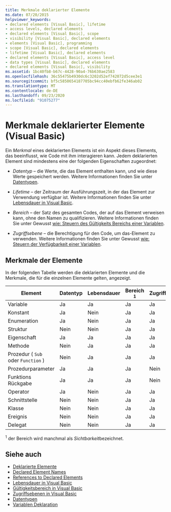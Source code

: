 ```yaml
---
title: Merkmale deklarierter Elemente
ms.date: 07/20/2015
helpviewer_keywords:
- declared elements [Visual Basic], lifetime
- access levels, declared elements
- declared elements [Visual Basic], scope
- visibility [Visual Basic], declared elements
- elements [Visual Basic], programming
- scope [Visual Basic], declared elements
- lifetime [Visual Basic], declared elements
- declared elements [Visual Basic], access level
- data types [Visual Basic], declared elements
- declared elements [Visual Basic], visibility
ms.assetid: 1bc40fb8-b67c-4428-90a4-76b630ae2583
ms.openlocfilehash: 36c55475b4930dc6c3202d52ef742072d5cee3e1
ms.sourcegitcommit: bf5c5850654187705bc94cc40ebfb62fe346ab02
ms.translationtype: MT
ms.contentlocale: de-DE
ms.lasthandoff: 09/23/2020
ms.locfileid: "91075277"
---
```

# <a name="declared-element-characteristics-visual-basic"></a>Merkmale deklarierter Elemente (Visual Basic)

Ein *Merkmal* eines deklarierten Elements ist ein Aspekt dieses Elements, das beeinflusst, wie Code mit ihm interagieren kann. Jedem deklarierten Element sind mindestens eine der folgenden Eigenschaften zugeordnet:  
  
- *Datentyp* – die Werte, die das Element enthalten kann, und wie diese Werte gespeichert werden. Weitere Informationen finden Sie unter [Datentypen](../../../language-reference/data-types/index.md).  
  
- *Lifetime* – der Zeitraum der Ausführungszeit, in der das Element zur Verwendung verfügbar ist. Weitere Informationen finden Sie unter [Lebensdauer in Visual Basic](lifetime.md).  
  
- *Bereich* – der Satz des gesamten Codes, der auf das Element verweisen kann, ohne den Namen zu qualifizieren. Weitere Informationen finden Sie unter Gewusst [wie: Steuern des Gültigkeits Bereichs einer Variablen](how-to-control-the-scope-of-a-variable.md).  
  
- *Zugriffsebene* – die Berechtigung für den Code, um das-Element zu verwenden. Weitere Informationen finden Sie unter Gewusst [wie: Steuern der Verfügbarkeit einer Variablen](how-to-control-the-availability-of-a-variable.md).  
  
## <a name="characteristics-of-the-elements"></a>Merkmale der Elemente  

 In der folgenden Tabelle werden die deklarierten Elemente und die Merkmale, die für die einzelnen Elemente gelten, angezeigt.  
  
|Element|Datentyp|Lebensdauer|Bereich <sup>1</sup>|Zugriffsebene|  
|-------------|---------------|--------------|------------------------|------------------|  
|Variable|Ja|Ja|Ja|Ja|  
|Konstant|Ja|Nein|Ja|Ja|  
|Enumeration|Ja|Nein|Ja|Ja|  
|Struktur|Nein|Nein|Ja|Ja|  
|Eigenschaft|Ja|Ja|Ja|Ja|  
|Methode|Nein|Ja|Ja|Ja|  
|Prozedur ( `Sub` oder `Function` )|Nein|Ja|Ja|Ja|  
|Prozedurparameter|Ja|Ja|Ja|Nein|  
|Funktions Rückgabe|Ja|Ja|Ja|Nein|  
|Operator|Ja|Nein|Ja|Ja|  
|Schnittstelle|Nein|Nein|Ja|Ja|  
|Klasse|Nein|Nein|Ja|Ja|  
|Ereignis|Nein|Nein|Ja|Ja|  
|Delegat|Nein|Nein|Ja|Ja|  
  
 <sup>1</sup> der Bereich wird manchmal als *Sichtbarkeit*bezeichnet.  
  
## <a name="see-also"></a>Siehe auch

- [Deklarierte Elemente](index.md)
- [Declared Element Names](declared-element-names.md)
- [References to Declared Elements](references-to-declared-elements.md)
- [Lebensdauer in Visual Basic](lifetime.md)
- [Gültigkeitsbereich in Visual Basic](scope.md)
- [Zugriffsebenen in Visual Basic](access-levels.md)
- [Datentypen](../data-types/index.md)
- [Variablen Deklaration](../variables/variable-declaration.md)
